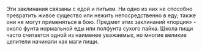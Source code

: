 Эти заклинания связаны с едой и питьем. Ни одно из них не способно превратить живое
существо или нежить непосредственно в еду; также они не могут применяться в бою. Предмет этих заклинаний «порция» - около фунта нормальной еды или полфунта сухого пайка. Школа пищи часто считается одной из наименее уважаемых, но многие великие целители начинали как маги пищи.

